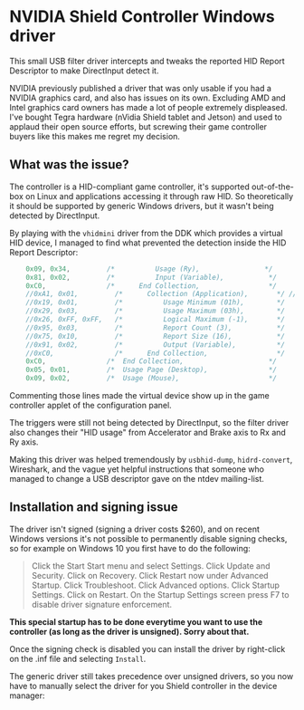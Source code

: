 NVIDIA Shield Controller Windows driver
=======================
This small USB filter driver intercepts and tweaks the reported HID Report Descriptor to make DirectInput detect it.

NVIDIA previously published a driver that was only usable if you had a NVIDIA graphics card, and also has issues on its own. Excluding AMD and Intel graphics card owners has made a lot of people extremely displeased. I've bought Tegra hardware (nVidia Shield tablet and Jetson) and used to applaud their open source efforts, but screwing their game controller buyers like this makes me regret my decision.

What was the issue?
--------------
The controller is a HID-compliant game controller, it's supported out-of-the-box on Linux and applications accessing it through raw HID. So theoretically it should be supported by generic Windows drivers, but it wasn't being detected by DirectInput.

By playing with the `vhidmini` driver from the DDK which provides a virtual HID device, I managed to find what prevented the detection inside the HID Report Descriptor:

```cpp
    0x09, 0x34,         /*          Usage (Ry),                */
    0x81, 0x02,         /*          Input (Variable),           */
    0xC0,               /*      End Collection,                 */
    //0xA1, 0x01,         /*      Collection (Application),       */ // <===== The root cause was this "output collection" part of the same report
    //0x19, 0x01,         /*          Usage Minimum (01h),        */
    //0x29, 0x03,         /*          Usage Maximum (03h),        */
    //0x26, 0xFF, 0xFF,   /*          Logical Maximum (-1),       */
    //0x95, 0x03,         /*          Report Count (3),           */
    //0x75, 0x10,         /*          Report Size (16),           */
    //0x91, 0x02,         /*          Output (Variable),          */
    //0xC0,               /*      End Collection,                 */
    0xC0,               /*  End Collection,                     */
    0x05, 0x01,         /*  Usage Page (Desktop),               */
    0x09, 0x02,         /*  Usage (Mouse),                      */
```

Commenting those lines made the virtual device show up in the game controller applet of the configuration panel.

The triggers were still not being detected by DirectInput, so the filter driver also changes their "HID usage" from Accelerator and Brake axis to Rx and Ry axis.

Making this driver was helped tremendously by `usbhid-dump`, `hidrd-convert`, Wireshark, and the vague yet helpful instructions that someone who managed to change a USB descriptor gave on the ntdev mailing-list.

Installation and signing issue
--------------
The driver isn't signed (signing a driver costs $260), and on recent Windows versions it's not possible to permanently disable signing checks, so for example on Windows 10 you first have to do the following:

> Click the Start Start menu and select Settings.
> Click Update and Security.
> Click on Recovery.
> Click Restart now under Advanced Startup.
> Click Troubleshoot.
> Click Advanced options.
> Click Startup Settings.
> Click on Restart.
> On the Startup Settings screen press F7 to disable driver signature enforcement.

**This special startup has to be done everytime you want to use the controller (as long as the driver is unsigned). Sorry about that.**

Once the signing check is disabled you can install the driver by right-click on the .inf file and selecting `Install`.

The generic driver still takes precedence over unsigned drivers, so you now have to manually select the driver for you Shield controller in the device manager:


